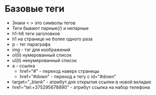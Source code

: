 # Базовые теги

- Знаки < > это символы тегов
- Теги бывают парные(/) и непарные
- h1-h6 теги заголовков
- h1 на странице не более одного раза
- p - тег параграфа
- img - тэг для изображений
- ol(li) нумерованный список
- ul(li) ненумерованный список
- a - ссылка
  - href="#" - переход наверх страницы
  - href="#down" - переход к тегу с id="#down"
- target="_blank" - атрибут для открытия ссылки в новой вкладке
- href="tel:+375295678890" - атрибут ссылка на набор телефона
